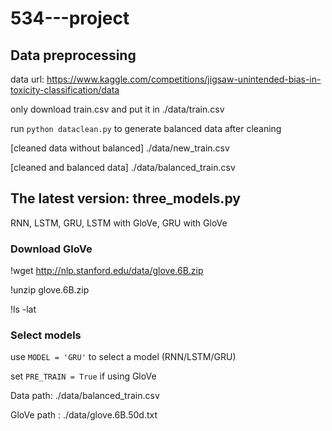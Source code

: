 # 534---project

## Data preprocessing
data url: https://www.kaggle.com/competitions/jigsaw-unintended-bias-in-toxicity-classification/data

only download train.csv and put it in ./data/train.csv

run `python dataclean.py`  to generate balanced data after cleaning 

[cleaned data without balanced]   ./data/new_train.csv          

[cleaned and balanced data]  ./data/balanced_train.csv          



## The latest version: three_models.py

RNN, LSTM, GRU, LSTM with GloVe, GRU with GloVe

### Download GloVe 

!wget http://nlp.stanford.edu/data/glove.6B.zip

!unzip glove.6B.zip

!ls -lat

### Select models
 
use `MODEL = 'GRU'`  to select a model (RNN/LSTM/GRU)

set `PRE_TRAIN = True` if using GloVe

Data path: ./data/balanced_train.csv

GloVe path : ./data/glove.6B.50d.txt

